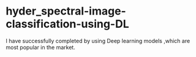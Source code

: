 # hyder_spectral-image-classification-using-DL
I have successfully completed  by using Deep learning models ,which are most popular in the market.
